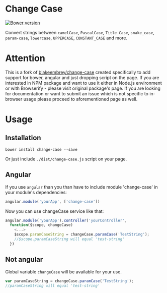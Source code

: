 # Change Case

[![Bower version](https://badge.fury.io/bo/change-case.svg)](http://badge.fury.io/bo/change-case)

Convert strings between `camelCase`, `PascalCase`, `Title Case`, `snake_case`, `param-case`, `lowercase`, `UPPERCASE`, `CONSTANT_CASE` and more.

# Attention

This is a fork of [blakeembrey/change-case](https://github.com/blakeembrey/change-case) created specifically to add support for bower, angular and just dropping script on the page.
If you are interested in NPM package and want to use it either in Node.js environment or with Browserify - please visit original package's page.
If you are looking for documentation or want to submit an issue which is not specific to in-browser usage please proceed to aforementioned page as well.

# Usage

## Installation
```
bower install change-case --save
```

Or just include ```./dist/change-case.js``` script on your page.

## Angular
If you use ```angular``` than you than have to include module 'change-case' in your module's dependencies:
```js
angular.module('yourApp', ['change-case'])
```
Now you can use changeCase service like that:
```js
angular.module('yourApp').controller('yourController',
  function($scope, changeCase)
    <...>
    $scope.paramCaseString = changeCase.paramCase('TestString');
    //$scope.paramCaseString will equal 'test-string'
  })
```

## Not angular
Global variable ```changeCase``` will be available for your use.

```js
var paramCaseString = changeCase.paramCase('TestString');
//paramCaseString will equal 'test-string'
```
